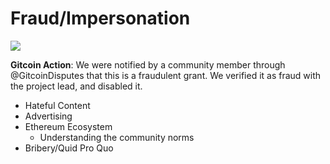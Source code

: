 # Fraud/Impersonation

![](https://lh3.googleusercontent.com/G7OMn4K3OYARK2Rp1OX0mSE0o9aeBO9wh1\_iYA5CegF2J3w7Xo-SZoXswd1tCdt7ORqm0JObo_N_Kb4Kyho8KaMUtE9qrmMox4nHbWJTvElo7RUZ7h-TGWPR64u6mzcFWeXxKBY)

**Gitcoin Action**: We were notified by a community member through @GitcoinDisputes that this is a fraudulent grant. We verified it as fraud with the project lead, and disabled it.

* Hateful Content
* Advertising
* Ethereum Ecosystem
  * Understanding the community norms
* Bribery/Quid Pro Quo
